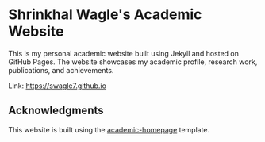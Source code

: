 # Shrinkhal Wagle's Academic Website

This is my personal academic website built using Jekyll and hosted on GitHub Pages. The website showcases my academic profile, research work, publications, and achievements.

Link: https://swagle7.github.io

## Acknowledgments

This website is built using the [academic-homepage](https://github.com/luost26/academic-homepage) template.
